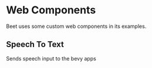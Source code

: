 # Web Components

Beet uses some custom web components in its examples.
<script type="module" crossorigin src="https://unpkg.com/beet-web-components@0.0.11/dist/beet-web-components.js"></script>

## Speech To Text

Sends speech input to the bevy apps

<speech-to-text debug ></speech-to-text>
<beet-canvas require-interaction src="https://storage.googleapis.com/beet-examples/fetch/wasm/main.js"> </beet-canvas>
